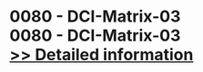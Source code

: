 # 0080 - DCI-Matrix-03<br />0080 - DCI-Matrix-03<br />[>> Detailed information](https://secure.shareit.com/shareit/product.html?productid=300951620&affiliateid=200057808)